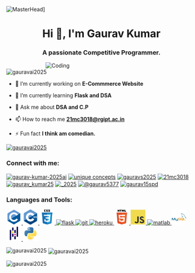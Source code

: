 ![MasterHead](https://camo.githubusercontent.com/e43ffd97a18569e1b0de26f69821355ccbd05b74b2ff98966186c17c13b73384/68747470733a2f2f6e69656c73656e69712e636f6d2f77702d636f6e74656e742f75706c6f6164732f73697465732f342f323032312f30322f646174612d736369656e63652d69636f6e2d616e696d6174696f6e2d62616e6e65722d636c6f636b776973652d342e676966)]
<h1 align="center">Hi 👋, I'm Gaurav Kumar</h1>
<h3 align="center">A passionate Competitive Programmer.</h3>
<img align="right" alt="Coding" width="400" src="https://cdn.vectorstock.com/i/1000x1000/08/82/software-developer-character-programmer-vector-26310882.webp">
<p align="left"> <img src="https://komarev.com/ghpvc/?username=gauravai2025&label=Profile%20views&color=0e75b6&style=flat" alt="gauravai2025" /> </p>

- 🔭 I’m currently working on **E-Commmerce Website**

- 🌱 I’m currently learning **Flask and DSA**

- 💬 Ask me about **DSA and C.P**

- 📫 How to reach me **21mc3018@rgipt.ac.in**

- ⚡ Fun fact **I think am comedian.**



<p align="left"> <a href="https://github.com/ryo-ma/github-profile-trophy"><img src="https://github-profile-trophy.vercel.app/?username=gauravai2025" alt="gauravai2025" /></a> </p>



<h3 align="left">Connect with me:</h3>
<p align="left">
<a href="https://linkedin.com/in/gaurav-kumar-2025ai" target="blank"><img align="center" src="https://raw.githubusercontent.com/rahuldkjain/github-profile-readme-generator/master/src/images/icons/Social/linked-in-alt.svg" alt="gaurav-kumar-2025ai" height="30" width="40" /></a>
<a href="https://www.youtube.com/c/unique concepts" target="blank"><img align="center" src="https://raw.githubusercontent.com/rahuldkjain/github-profile-readme-generator/master/src/images/icons/Social/youtube.svg" alt="unique concepts" height="30" width="40" /></a>
<a href="https://www.codechef.com/users/gauravs2025" target="blank"><img align="center" src="https://cdn.jsdelivr.net/npm/simple-icons@3.1.0/icons/codechef.svg" alt="gauravs2025" height="30" width="40" /></a>
<a href="https://www.hackerrank.com/21mc3018" target="blank"><img align="center" src="https://raw.githubusercontent.com/rahuldkjain/github-profile-readme-generator/master/src/images/icons/Social/hackerrank.svg" alt="21mc3018" height="30" width="40" /></a>
<a href="https://codeforces.com/profile/gaurav_kumar25" target="blank"><img align="center" src="https://raw.githubusercontent.com/rahuldkjain/github-profile-readme-generator/master/src/images/icons/Social/codeforces.svg" alt="gaurav_kumar25" height="30" width="40" /></a>
<a href="https://www.leetcode.com/_2025" target="blank"><img align="center" src="https://raw.githubusercontent.com/rahuldkjain/github-profile-readme-generator/master/src/images/icons/Social/leet-code.svg" alt="_2025" height="30" width="40" /></a>
<a href="https://www.hackerearth.com/@gaurav5377" target="blank"><img align="center" src="https://raw.githubusercontent.com/rahuldkjain/github-profile-readme-generator/master/src/images/icons/Social/hackerearth.svg" alt="@gaurav5377" height="30" width="40" /></a>
<a href="https://auth.geeksforgeeks.org/user/gaurav15spd" target="blank"><img align="center" src="https://raw.githubusercontent.com/rahuldkjain/github-profile-readme-generator/master/src/images/icons/Social/geeks-for-geeks.svg" alt="gaurav15spd" height="30" width="40" /></a>
</p>

<h3 align="left">Languages and Tools:</h3>
<p align="left"> <a href="https://www.cprogramming.com/" target="_blank" rel="noreferrer"> <img src="https://raw.githubusercontent.com/devicons/devicon/master/icons/c/c-original.svg" alt="c" width="40" height="40"/> </a> <a href="https://www.w3schools.com/cpp/" target="_blank" rel="noreferrer"> <img src="https://raw.githubusercontent.com/devicons/devicon/master/icons/cplusplus/cplusplus-original.svg" alt="cplusplus" width="40" height="40"/> </a> <a href="https://www.w3schools.com/css/" target="_blank" rel="noreferrer"> <img src="https://raw.githubusercontent.com/devicons/devicon/master/icons/css3/css3-original-wordmark.svg" alt="css3" width="40" height="40"/> </a> <a href="https://flask.palletsprojects.com/" target="_blank" rel="noreferrer"> <img src="https://www.vectorlogo.zone/logos/pocoo_flask/pocoo_flask-icon.svg" alt="flask" width="40" height="40"/> </a> <a href="https://git-scm.com/" target="_blank" rel="noreferrer"> <img src="https://www.vectorlogo.zone/logos/git-scm/git-scm-icon.svg" alt="git" width="40" height="40"/> </a> <a href="https://heroku.com" target="_blank" rel="noreferrer"> <img src="https://www.vectorlogo.zone/logos/heroku/heroku-icon.svg" alt="heroku" width="40" height="40"/> </a> <a href="https://www.w3.org/html/" target="_blank" rel="noreferrer"> <img src="https://raw.githubusercontent.com/devicons/devicon/master/icons/html5/html5-original-wordmark.svg" alt="html5" width="40" height="40"/> </a> <a href="https://developer.mozilla.org/en-US/docs/Web/JavaScript" target="_blank" rel="noreferrer"> <img src="https://raw.githubusercontent.com/devicons/devicon/master/icons/javascript/javascript-original.svg" alt="javascript" width="40" height="40"/> </a> <a href="https://www.mathworks.com/" target="_blank" rel="noreferrer"> <img src="https://upload.wikimedia.org/wikipedia/commons/2/21/Matlab_Logo.png" alt="matlab" width="40" height="40"/> </a> <a href="https://www.mysql.com/" target="_blank" rel="noreferrer"> <img src="https://raw.githubusercontent.com/devicons/devicon/master/icons/mysql/mysql-original-wordmark.svg" alt="mysql" width="40" height="40"/> </a> <a href="https://pandas.pydata.org/" target="_blank" rel="noreferrer"> <img src="https://raw.githubusercontent.com/devicons/devicon/2ae2a900d2f041da66e950e4d48052658d850630/icons/pandas/pandas-original.svg" alt="pandas" width="40" height="40"/> </a> <a href="https://www.python.org" target="_blank" rel="noreferrer"> <img src="https://raw.githubusercontent.com/devicons/devicon/master/icons/python/python-original.svg" alt="python" width="40" height="40"/> </a> </p>

<p><img align="left" src="https://github-readme-stats.vercel.app/api/top-langs?username=gauravai2025&show_icons=true&locale=en&layout=compact" alt="gauravai2025" /></p>

<p>&nbsp;<img align="center" src="https://github-readme-stats.vercel.app/api?username=gauravai2025&show_icons=true&locale=en" alt="gauravai2025" /></p>

<p><img align="center" src="https://github-readme-streak-stats.herokuapp.com/?user=gauravai2025&" alt="gauravai2025" /></p>
